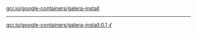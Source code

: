 [gcr.io/google-containers/galera-install](https://hub.docker.com/r/anjia0532/google-containers.galera-install/tags/) 

----
[gcr.io/google-containers/galera-install:0.1 √](https://hub.docker.com/r/anjia0532/google-containers.galera-install/tags/)

